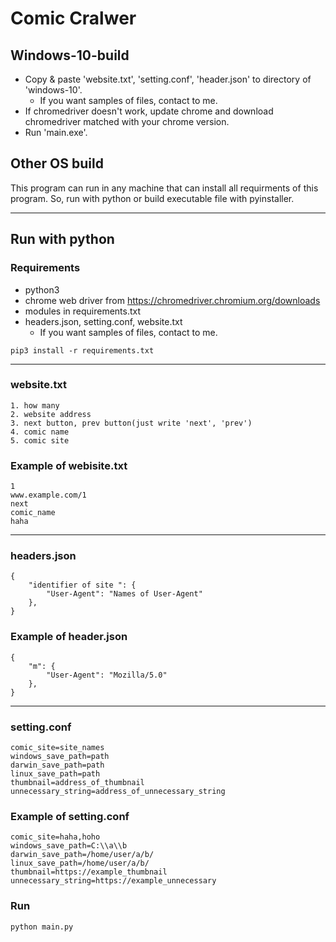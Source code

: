 # Comic Cralwer


## Windows-10-build

- Copy & paste 'website.txt', 'setting.conf', 'header.json' to directory of 'windows-10'.
    - If you want samples of files, contact to me.
- If chromedriver doesn't work, update chrome and download chromedriver matched with your chrome version.
- Run 'main.exe'.

## Other OS build

This program can run in any machine that can install all requirments of this program. So, run with python or build executable file with pyinstaller.

---

## Run with python

### Requirements
- python3
- chrome web driver from https://chromedriver.chromium.org/downloads
- modules in requirements.txt
- headers.json, setting.conf, website.txt
  - If you want samples of files, contact to me.
```
pip3 install -r requirements.txt
```
---
### website.txt

```
1. how many
2. website address
3. next button, prev button(just write 'next', 'prev')
4. comic name
5. comic site
```

### Example of webisite.txt
```
1
www.example.com/1
next
comic_name
haha
```
---
### headers.json

```
{
    "identifier of site ": {
        "User-Agent": "Names of User-Agent"
    },
}
```

### Example of header.json
```
{
    "m": {
        "User-Agent": "Mozilla/5.0"
    },
}
```
---
### setting.conf

```
comic_site=site_names
windows_save_path=path
darwin_save_path=path
linux_save_path=path
thumbnail=address_of_thumbnail
unnecessary_string=address_of_unnecessary_string
```

### Example of setting.conf
```
comic_site=haha,hoho
windows_save_path=C:\\a\\b
darwin_save_path=/home/user/a/b/
linux_save_path=/home/user/a/b/
thumbnail=https://example_thumbnail
unnecessary_string=https://example_unnecessary
```

### Run
```
python main.py
```